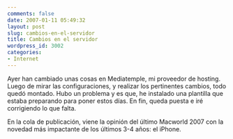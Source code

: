 ```yaml
---
comments: false
date: 2007-01-11 05:49:32
layout: post
slug: cambios-en-el-servidor
title: Cambios en el servidor
wordpress_id: 3002
categories:
- Internet
---
```


Ayer han cambiado unas cosas en Mediatemple, mi proveedor de hosting. Luego de mirar las configuraciones, y realizar los pertinentes cambios, todo quedó montado. Hubo un problema y es que, he instalado una plantilla que estaba preparando para poner estos días. En fin, queda puesta e iré corrigiendo lo que falta.





En la cola de publicación, viene la opinión del último Macworld 2007 con la novedad más impactante de los últimos 3-4 años: el iPhone.
